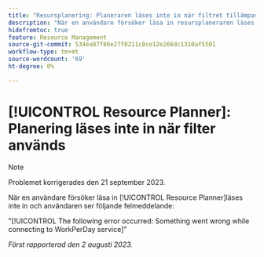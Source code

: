 ```yaml
---
title: "Resursplanering: Planeraren läses inte in när filtret tillämpas"
description: "När en användare försöker läsa in resursplaneraren läses inte planeraren in och användaren ser ett felmeddelande."
hidefromtoc: true
feature: Resource Management
source-git-commit: 534ea87f86e27f0211c8ce12e266dc1310af5501
workflow-type: tm+mt
source-wordcount: '69'
ht-degree: 0%

---
```



# [!UICONTROL Resource Planner]: Planering läses inte in när filter används

>[!NOTE]
>
>Problemet korrigerades den 21 september 2023.

När en användare försöker läsa in [!UICONTROL Resource Planner]läses inte in och användaren ser följande felmeddelande:

&quot;[!UICONTROL The following error occurred: Something went wrong while connecting to WorkPerDay service]&quot;

_Först rapporterad den 2 augusti 2023._

